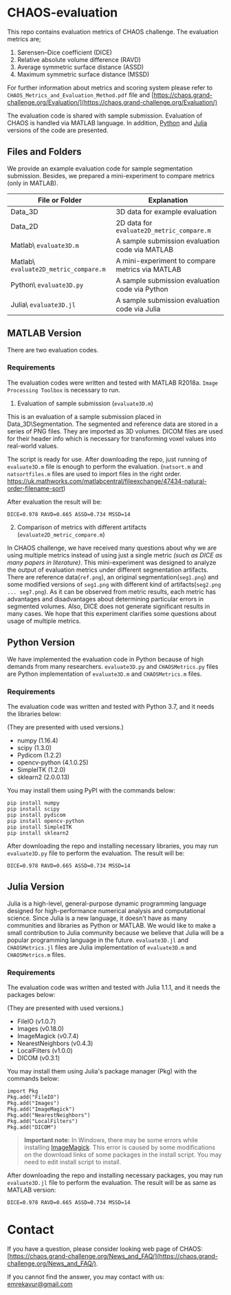 
# CHAOS-evaluation
This repo contains evaluation metrics of CHAOS challenge. The evaluation metrics are; 

 1. Sørensen–Dice coefficient (DICE) 
 2. Relative absolute volume difference (RAVD)
 3. Average symmetric surface distance (ASSD)
 4. Maximum symmetric surface distance (MSSD)

For further information about metrics and scoring system please refer to `CHAOS_Metrics_and_Evaluation_Method.pdf` file and [https://chaos.grand-challenge.org/Evaluation/](https://chaos.grand-challenge.org/Evaluation/)

The evaluation code is shared with sample submission. Evaluation of CHAOS is handled via MATLAB language. In addition, [Python](https://www.python.org/) and [Julia](https://juliacomputing.com/) versions of the code are presented.

## Files and Folders
We provide an example evaluation code for sample segmentation submission. Besides, we prepared a mini-experiment to compare metrics (only in MATLAB).

|File or Folder                    |Explanation
|----------------|-------------------------|
|Data_3D |3D data for example evaluation|
|Data_2D |2D data for `evaluate2D_metric_compare.m`     |
|Matlab\ `evaluate3D.m`  |A sample submission evaluation code via MATLAB|
|Matlab\ `evaluate2D_metric_compare.m`  |A mini-experiment to compare metrics via MATLAB|
|Python\ `evaluate3D.py`  |A sample submission evaluation code via Python|
|Julia\ `evaluate3D.jl`  |A sample submission evaluation code via Julia|

## MATLAB Version
There are two evaluation codes.

### Requirements
The evaluation codes were written and tested with MATLAB R2018a. `Image Processing Toolbox` is necessary to run. 

1. Evaluation of sample submission (`evaluate3D.m`)

This is an evaluation of a sample submission placed in Data_3D\Segmentation. The segmented and reference data are stored in a series of PNG files. They are imported as 3D volumes. DICOM files are used for their header info which is necessary for transforming voxel values into real-world values. 

The script is ready for use. After downloading the repo, just running of `evaluate3D.m` file is enough to perform the evaluation. (`natsort.m` and `natsortfiles.m` files are used to import files in the right order. https://uk.mathworks.com/matlabcentral/fileexchange/47434-natural-order-filename-sort)

After evaluation the result will be:

    DICE=0.978 RAVD=0.665 ASSD=0.734 MSSD=14

2. Comparison of metrics with different artifacts (`evaluate2D_metric_compare.m`)

In CHAOS challenge, we have received many questions about why we are using multiple metrics instead of using just a single metric *(such as DICE as many papers in literature)*. This mini-experiment was designed to analyze the output of evaluation metrics under different segmentation artifacts. There are reference data(`ref.png`), an original segmentation(`seg1.png`) and some modified versions of `seg1.png` with different kind of artifacts(`seg2.png ... seg7.png`). As it can be observed from metric results, each metric has advantages and disadvantages about determining particular errors in segmented volumes. Also, DICE does not generate significant results in many cases. We hope that this experiment clarifies some questions about usage of multiple metrics.

## Python Version
We have implemented the evaluation code in Python because of high demands from many researchers. `evaluate3D.py` and `CHAOSMetrics.py` files are Python implementation of `evaluate3D.m` and `CHAOSMetrics.m` files.

### Requirements
The evaluation code was written and tested with Python 3.7, and it needs the libraries below:

(They are presented with used versions.)

 - numpy (1.16.4)
 - scipy (1.3.0)
 - Pydicom (1.2.2)
 - opencv-python (4.1.0.25)
 - SimpleITK (1.2.0)
 - sklearn2 (2.0.0.13)

You may install them using PyPI with the commands below:

    pip install numpy
    pip install scipy
    pip install pydicom
    pip install opencv-python
    pip install SimpleITK
    pip install sklearn2

After downloading the repo and installing necessary libraries, you may run `evaluate3D.py` file to perform the evaluation. The result will be:

    DICE=0.978 RAVD=0.665 ASSD=0.734 MSSD=14
    
## Julia Version
Julia is a high-level, general-purpose dynamic programming language designed for high-performance numerical analysis and computational science. Since Julia is a new language, it doesn't have as many communities and libraries as Python or MATLAB. We would like to make a small contribution to Julia community because we believe that Julia will be a popular programming language in the future.  `evaluate3D.jl` and `CHAOSMetrics.jl` files are Julia implementation of `evaluate3D.m` and `CHAOSMetrics.m` files.

### Requirements
The evaluation code was written and tested with Julia 1.1.1, and it needs the packages below: 

(They are presented with used versions.)

 - FileIO (v1.0.7)
 - Images (v0.18.0)
 - ImageMagick (v0.7.4)
 - NearestNeighbors (v0.4.3)
 - LocalFilters (v1.0.0)
 - DICOM (v0.3.1)
 
You may install them using Julia's package manager (Pkg) with the commands below:

    import Pkg
    Pkg.add("FileIO")
    Pkg.add("Images")
    Pkg.add("ImageMagick")
    Pkg.add("NearestNeighbors")
    Pkg.add("LocalFilters")
    Pkg.add("DICOM")

> **Important note:** In Windows, there may be some errors while installing [ImageMagick](https://github.com/JuliaIO/ImageMagick.jl). This error is caused by some modifications on the download links of some packages in the install script. You may need to edit install script to install. 

After downloading the repo and installing necessary packages, you may run `evaluate3D.jl` file to perform the evaluation. The result will be as same as MATLAB version:

    DICE=0.978 RAVD=0.665 ASSD=0.734 MSSD=14
    
# Contact
If you have a question, please consider looking web page of CHAOS:  [https://chaos.grand-challenge.org/News_and_FAQ/](https://chaos.grand-challenge.org/News_and_FAQ/). 

If you cannot find the answer, you may contact with us: emrekavur@gmail.com


